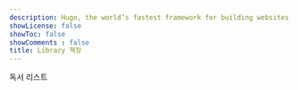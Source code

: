```yaml
---
description: Hugo, the world’s fastest framework for building websites.
showLicense: false
showToc: false
showComments : false
title: Library 책장
---
```


독서 리스트


